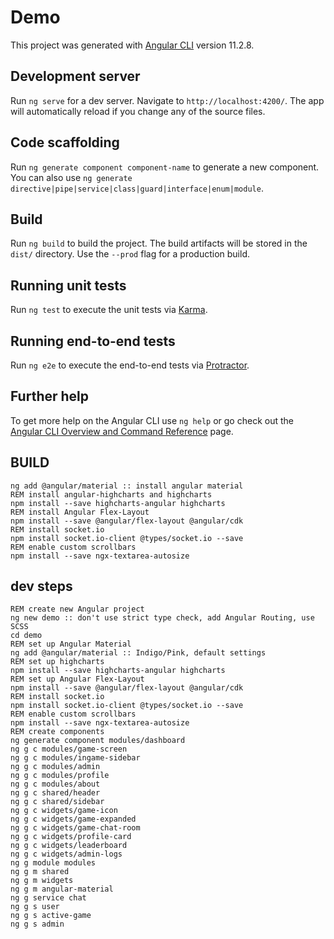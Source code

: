 # Demo

This project was generated with [Angular CLI](https://github.com/angular/angular-cli) version 11.2.8.

## Development server

Run `ng serve` for a dev server. Navigate to `http://localhost:4200/`. The app will automatically reload if you change any of the source files.

## Code scaffolding

Run `ng generate component component-name` to generate a new component. You can also use `ng generate directive|pipe|service|class|guard|interface|enum|module`.

## Build

Run `ng build` to build the project. The build artifacts will be stored in the `dist/` directory. Use the `--prod` flag for a production build.

## Running unit tests

Run `ng test` to execute the unit tests via [Karma](https://karma-runner.github.io).

## Running end-to-end tests

Run `ng e2e` to execute the end-to-end tests via [Protractor](http://www.protractortest.org/).

## Further help

To get more help on the Angular CLI use `ng help` or go check out the [Angular CLI Overview and Command Reference](https://angular.io/cli) page.

## BUILD

```
ng add @angular/material :: install angular material
REM install angular-highcharts and highcharts
npm install --save highcharts-angular highcharts
REM install Angular Flex-Layout
npm install --save @angular/flex-layout @angular/cdk
REM install socket.io
npm install socket.io-client @types/socket.io --save
REM enable custom scrollbars
npm install --save ngx-textarea-autosize
```
## dev steps

```
REM create new Angular project
ng new demo :: don't use strict type check, add Angular Routing, use SCSS
cd demo
REM set up Angular Material
ng add @angular/material :: Indigo/Pink, default settings
REM set up highcharts
npm install --save highcharts-angular highcharts
REM set up Angular Flex-Layout
npm install --save @angular/flex-layout @angular/cdk
REM install socket.io
npm install socket.io-client @types/socket.io --save
REM enable custom scrollbars
npm install --save ngx-textarea-autosize
REM create components
ng generate component modules/dashboard
ng g c modules/game-screen
ng g c modules/ingame-sidebar
ng g c modules/admin
ng g c modules/profile
ng g c modules/about
ng g c shared/header
ng g c shared/sidebar
ng g c widgets/game-icon
ng g c widgets/game-expanded
ng g c widgets/game-chat-room
ng g c widgets/profile-card
ng g c widgets/leaderboard
ng g c widgets/admin-logs
ng g module modules
ng g m shared
ng g m widgets
ng g m angular-material
ng g service chat
ng g s user
ng g s active-game
ng g s admin
```
